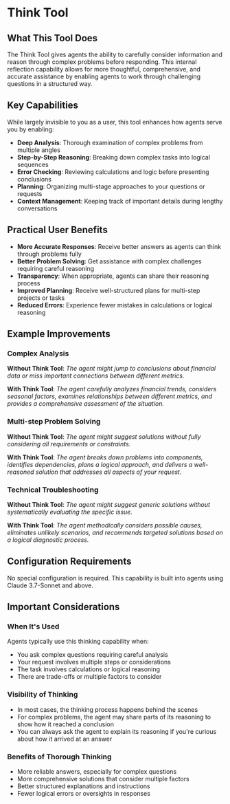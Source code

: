 # Think Tool

## What This Tool Does

The Think Tool gives agents the ability to carefully consider information and reason through complex problems before responding. This internal reflection capability allows for more thoughtful, comprehensive, and accurate assistance by enabling agents to work through challenging questions in a structured way.

## Key Capabilities

While largely invisible to you as a user, this tool enhances how agents serve you by enabling:

- **Deep Analysis**: Thorough examination of complex problems from multiple angles
- **Step-by-Step Reasoning**: Breaking down complex tasks into logical sequences
- **Error Checking**: Reviewing calculations and logic before presenting conclusions
- **Planning**: Organizing multi-stage approaches to your questions or requests
- **Context Management**: Keeping track of important details during lengthy conversations

## Practical User Benefits

- **More Accurate Responses**: Receive better answers as agents can think through problems fully
- **Better Problem Solving**: Get assistance with complex challenges requiring careful reasoning
- **Transparency**: When appropriate, agents can share their reasoning process
- **Improved Planning**: Receive well-structured plans for multi-step projects or tasks
- **Reduced Errors**: Experience fewer mistakes in calculations or logical reasoning

## Example Improvements

### Complex Analysis

**Without Think Tool**: *The agent might jump to conclusions about financial data or miss important connections between different metrics.*

**With Think Tool**: *The agent carefully analyzes financial trends, considers seasonal factors, examines relationships between different metrics, and provides a comprehensive assessment of the situation.*

### Multi-step Problem Solving

**Without Think Tool**: *The agent might suggest solutions without fully considering all requirements or constraints.*

**With Think Tool**: *The agent breaks down problems into components, identifies dependencies, plans a logical approach, and delivers a well-reasoned solution that addresses all aspects of your request.*

### Technical Troubleshooting

**Without Think Tool**: *The agent might suggest generic solutions without systematically evaluating the specific issue.*

**With Think Tool**: *The agent methodically considers possible causes, eliminates unlikely scenarios, and recommends targeted solutions based on a logical diagnostic process.*

## Configuration Requirements

No special configuration is required. This capability is built into agents using Claude 3.7-Sonnet and above.

## Important Considerations

### When It's Used

Agents typically use this thinking capability when:
- You ask complex questions requiring careful analysis
- Your request involves multiple steps or considerations
- The task involves calculations or logical reasoning
- There are trade-offs or multiple factors to consider

### Visibility of Thinking

- In most cases, the thinking process happens behind the scenes
- For complex problems, the agent may share parts of its reasoning to show how it reached a conclusion
- You can always ask the agent to explain its reasoning if you're curious about how it arrived at an answer

### Benefits of Thorough Thinking

- More reliable answers, especially for complex questions
- More comprehensive solutions that consider multiple factors
- Better structured explanations and instructions
- Fewer logical errors or oversights in responses